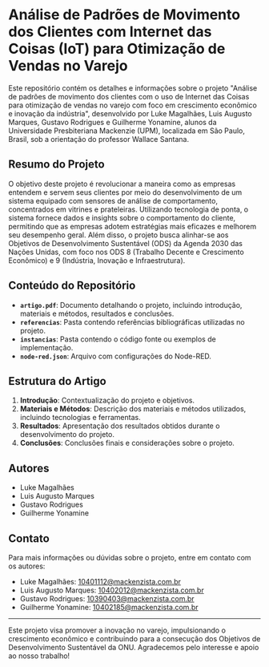 # Análise de Padrões de Movimento dos Clientes com Internet das Coisas (IoT) para Otimização de Vendas no Varejo

Este repositório contém os detalhes e informações sobre o projeto "Análise de padrões de movimento dos clientes com o uso de Internet das Coisas para otimização de vendas no varejo com foco em crescimento econômico e inovação da indústria", desenvolvido por Luke Magalhães, Luis Augusto Marques, Gustavo Rodrigues e Guilherme Yonamine, alunos da Universidade Presbiteriana Mackenzie (UPM), localizada em São Paulo, Brasil, sob a orientação do professor Wallace Santana.

## Resumo do Projeto

O objetivo deste projeto é revolucionar a maneira como as empresas entendem e servem seus clientes por meio do desenvolvimento de um sistema equipado com sensores de análise de comportamento, concentrados em vitrines e prateleiras. Utilizando tecnologia de ponta, o sistema fornece dados e insights sobre o comportamento do cliente, permitindo que as empresas adotem estratégias mais eficazes e melhorem seu desempenho geral. Além disso, o projeto busca alinhar-se aos Objetivos de Desenvolvimento Sustentável (ODS) da Agenda 2030 das Nações Unidas, com foco nos ODS 8 (Trabalho Decente e Crescimento Econômico) e 9 (Indústria, Inovação e Infraestrutura).

## Conteúdo do Repositório

- **`artigo.pdf`**: Documento detalhando o projeto, incluindo introdução, materiais e métodos, resultados e conclusões.
- **`referencias`**: Pasta contendo referências bibliográficas utilizadas no projeto.
- **`instancias`**: Pasta contendo o código fonte ou exemplos de implementação.
- **`node-red.json`**: Arquivo com configurações do Node-RED.

## Estrutura do Artigo

1. **Introdução**: Contextualização do projeto e objetivos.
2. **Materiais e Métodos**: Descrição dos materiais e métodos utilizados, incluindo tecnologias e ferramentas.
3. **Resultados**: Apresentação dos resultados obtidos durante o desenvolvimento do projeto.
4. **Conclusões**: Conclusões finais e considerações sobre o projeto.

## Autores

- Luke Magalhães
- Luis Augusto Marques
- Gustavo Rodrigues
- Guilherme Yonamine

## Contato

Para mais informações ou dúvidas sobre o projeto, entre em contato com os autores:

- Luke Magalhães: 10401112@mackenzista.com.br
- Luis Augusto Marques: 10402012@mackenzista.com.br
- Gustavo Rodrigues: 10390403@mackenzista.com.br
- Guilherme Yonamine: 10402185@mackenzista.com.br

---

Este projeto visa promover a inovação no varejo, impulsionando o crescimento econômico e contribuindo para a consecução dos Objetivos de Desenvolvimento Sustentável da ONU. Agradecemos pelo interesse e apoio ao nosso trabalho!
